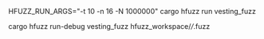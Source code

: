 HFUZZ_RUN_ARGS="-t 10 -n 16 -N 1000000" cargo hfuzz run vesting_fuzz

cargo hfuzz run-debug vesting_fuzz hfuzz_workspace/*/*.fuzz